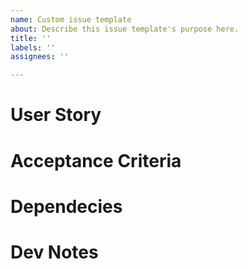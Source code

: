 ```yaml
---
name: Custom issue template
about: Describe this issue template's purpose here.
title: ''
labels: ''
assignees: ''

---
```


# User Story


# Acceptance Criteria


# Dependecies


# Dev Notes
